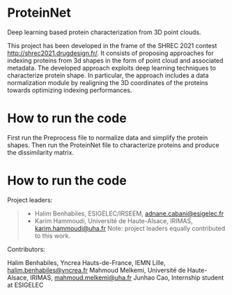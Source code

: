 # ProteinNet
Deep learning based protein characterization from 3D point clouds.

This project has been developed in the frame of the SHREC 2021 contest http://shrec2021.drugdesign.fr/. It consists of proposing approaches for indexing proteins from 3d shapes in the form of point cloud and associated metadata. The developed approach exploits deep learning techniques to characterize protein shape. In particular, the approach includes a data normalization module by realigning the 3D coordinates of the proteins towards optimizing indexing performances. 


# How to run the code
First run the Preprocess file to normalize data and simplify the protein shapes. Then run the ProteinNet file to characterize proteins and produce the dissimilarity matrix.


# How to run the code
Project leaders:

> * Halim Benhabiles, ESIGELEC/IRSEEM, adnane.cabani@esigelec.fr
> * Karim Hammoudi, Université de Haute-Alsace, IRIMAS, karim.hammoudi@uha.fr
Note: project leaders equally contributed to this work.

Contributors:

Halim Benhabiles, Yncrea Hauts-de-France, IEMN Lille, halim.benhabiles@yncrea.fr
Mahmoud Melkemi, Université de Haute-Alsace, IRIMAS, mahmoud.melkemi@uha.fr
Junhao Cao, Internship student at ESIGELEC

